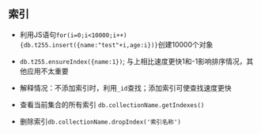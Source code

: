 ## 索引
- 利用JS语句`for(i=0;i<10000;i++){db.t255.insert({name:"test"+i,age:i})}`创建10000个对象
- `db.t255.ensureIndex({name:1})`; 与上相比速度更快1和-1影响排序情况，其他应用不太重要
- 解释情况：不添加索引时，利用`_id`查找；添加索引可使查找速度更快

- 查看当前集合的所有索引 `db.collectionName.getIndexes()`
- 删除索引`db.collectionName.dropIndex('索引名称')`

